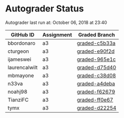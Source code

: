 # Autograder Status
Autograder last run at: October 06, 2018 at 23:40

| GitHub ID | Assignment | Graded Branch |
|-----------|------------|---------------|
| bbordonaro | a3 | [graded-c5b33a](https://github.com/Fall2018COMP401-001/a3-bbordonaro/tree/graded-c5b33a) | 
| cturgeon | a3 | [graded-e90f2d](https://github.com/Fall2018COMP401-001/a3-cturgeon/tree/graded-e90f2d) | 
| ijameswei | a3 | [graded-965e1c](https://github.com/Fall2018COMP401-001/a3-ijameswei/tree/graded-965e1c) | 
| laurencalwilt | a3 | [graded-d75d40](https://github.com/Fall2018COMP401-001/a3-laurencalwilt/tree/graded-d75d40) | 
| mbmayone | a3 | [graded-c38d08](https://github.com/Fall2018COMP401-001/a3-mbmayone/tree/graded-c38d08) | 
| n33va | a3 | [graded-a4deba](https://github.com/Fall2018COMP401-001/a3-n33va/tree/graded-a4deba) | 
| noahj98 | a3 | [graded-f62679](https://github.com/Fall2018COMP401-001/a3-noahj98/tree/graded-f62679) | 
| TianziFC | a3 | [graded-ff0e67](https://github.com/Fall2018COMP401-001/a3-TianziFC/tree/graded-ff0e67) | 
| tymx | a3 | [graded-d22254](https://github.com/Fall2018COMP401-001/a3-tymx/tree/graded-d22254) | 
